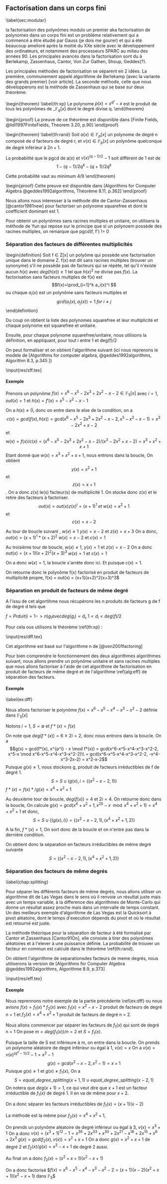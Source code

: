 ## Factorisation dans un corps fini
\label{sec:modular}

la factorisation des polynômes modulo un premier aka factorisation de polynomes dans un corps fini
est un problème relativement qui a commencé a être étudié par Gauss (je dois me gourer) et qui a été beaucoup
amelioré après la moitié du XXe siècle avec le développement des ordinateurs, et notamment des processeurs SPARC
au milieu des années 90. Les principales avancés dans la factorisation sont du à Berlekamp, Zassenhaus, Cantor,
Von Zur Gathen, Shoup, Geddes(?).

Les principales méthodes de factorisation se séparent en 2 idées. La première, communement appelé algorithme de
Berlekamp (avec la variante des grands premier) [voir article].
La seconde méthode, celle que nous développerons est la méthode de Zassenhaus qui se base sur deux théorème:

\begin{theorem}
\label{th:xp}
Le polynome $p(x) = x^{q^r} - x$ est le produit de tous les polynômes de _$\mathbb{F}_q[x]$ dont le degré divise q.
\end{theorem}

\begin{proof}
La preuve de ce théorème est disponible dans [Finite Fields, @lidl1997FiniteFields, Theorem 3.20, p.90]
\end{proof}

\begin{theorem}
\label{th:rand}
Soit $a(x)\in \mathbb{F}_p[x]$ un polynome de degré n composé de d facteurs de degré r, 
et $v(x)\in \mathbb{F}_p[x]$ un polynôme quelconque de degré inférieur à $2n+1$.

La probabilité que le pgcd de a(x) et $v(x)^{(q-1)/2} - 1$ soit différent de 1 est de
$$1 - {(q-1)/2q}^k - {(q+1)/2q}^k$$

Cette probabilité vaut au minimum 4/9
\end{theorem}

\begin{proof}
Cette preuve est disponible dans [Algorithms for Computer Algebra @geddes1992algorithms, Théorème 8.11, p.362]
\end{proof}

Nous allons nous interesser à la méthode dite de Cantor-Zassenhaus [@cantor1981new]
pour factoriser un polynome squarefree et dont le coefficient dominant est 1.

Pour obtenir un polynômes sans racines multiples et unitaire, on utilisera la méthode de Yun qui repose sur le principe que
si un polynoem possède des racines multiples, on remarque que pgcd(f, f') != 0

### Séparation des facteurs de différentes multiplicités

\begin{definition}
Soit f $\in$ Z[x] un polyôme qui possède une factorisation unique dans le domaine Z. f(x) est dit sans racines multiples (trouver un synonyme)
s'il ne possède pas de facteurs qui se répète, tel qu'il n'existe aucun $h(x)$ avec $deg(h(x)) \geq 1$ tel que $h(x)^2$ ne divise pas $f(x)$.
La factorisation sans facteurs multiples de f(x) est
$$f(x)=\prod_{i=1}^k a_i(x)^i $$
ou chaque $a_i(x)$ est un polynôme sans facteurs multiples et
$$gcd(a_i(x), a_j(x)) = 1 \; for \; i \neq j $$
\end{definition}

Du coup on obtient la liste des polynomes squarefree et leur multiplicité et chaque polynome est squarefree et unitaire.

Ensuite, pour chaque polynome squarefree/unitaire, nous utilisons la définition, en appliquant, pour tout i entre 1 et deg(f)/2

On peut formaliser et on obtient l'algorithme suivant (ici nous reprenons le modele de [Algorithms for computer algebra, @geddes1992algorithms, Algorithm 8.3, p.345 ])

\input{res/sff.tex}

#### Exemple

Prenons un polynôme $f(x) = x^6 - x^5 - 2x^3 + 2x^2 - x - 2 \in \mathbb{F}_5[x]$
avec $i=1$, $out(x) = 1$ et $h(x) = f'(x) = x^5 - x^2 - x - 1$

On a $h(x) \neq 0$, donc on entre dans le else de la condition, on a
$$c(x) = gcd(f(x), h(x)) = gcd(x^6 - x^5 - 2x^3 + 2x^2 - x - 2, x^5 - x^2 - x - 1) = x^3 - 2x^2 + x - 2$$
et
$$w(x) = f(x) / c(x) = (x^6 - x^5 - 2x^3 + 2x^2 - x - 2)/(x^3 - 2x^2 + x - 2) = x^3 + x^2 + x + 1$$
Etant donné que $w(x) = x^3 + x^2 + x + 1$, nous entrons dans la boucle,
On obtient $$y(x) = x^2 + 1$$ et $$z(x) = x + 1$$.
On a donc z(x) le(s) facteur(s) de multiplicité 1. On stocke donc z(x) et le retire des facteurs à factoriser.
$$out(x) = out(x)z(x)^i = (x + 1)^1 \;et\; w(x) = x^2 + 1$$ et $$c(x) = x - 2$$

Au tour de boucle suivant , $w(x) \neq 1$
$y(x) = x - 2$ et $z(x) = x + 3$
On a donc,
$out(x) = (x+1)^1*(x+2)^2$
$w(x) = x - 2$ et $c(x) =1$

Au troisième tour de boucle, $w(x) \neq 1$,
$y(x) = 1$ et $z(x) = x - 2$
On a donc
$out(x) = (x+1)(x+2)^2(x+3)^3$
$w(x) = 1$  et $c(x) = 1$

On a donc $w(x) = 1$, la boucle s'arrète donc ici. Et puisque $c(x) = 1$.

On retourne donc le polynôme f(x) factorisé en produit de facteurs de multiplicité propre,
f(x) = out(x) = (x+1)(x+2)^2(x+3)^3$


### Séparation en produit de facteurs de même degré

A l'issu de cet algortihme nous récupérons les n produits de facteurs g de f de degré d tels que 

$f = Prduit (i = 1 -> n) g_i avec deg(g_i) = d_i, 1 < d_i < deg(f)/2$

Pour cela ous utilisons le théorème \ref{th:xp} :

\input{res/dff.tex}

Cet algorithme est basé sur l'algorithme n de [@von2001factoring]

Pour bien comprendre le fonctionnement des deux algorithmes algorithmes suivant, nous allons prendre un polynôme unitaire et sans racines
multiples que nous allons factoriser à l'aide de cet algorithme de factorisation en produit de facteurs de même degré
et de l'algorithme  \ref{alg:eff} de séparation des facteurs.

#### Exemple
\label{ex:dff}

Nous allons factoriser le polynôme $f(x) = x^6-x^5-x^4-x^3-x^2-2$ définie dans $\mathbb{F}_5[x]$

Notons $i =1$, $S = \emptyset$ et $f*(x)=f(x)$

On note que $deg(f*(x)) = 6 \geq 2i = 2$, donc nous entrons dans la boucle.
On a
$$g(x) = gcd(f*(x), x^{p^i} - x \mod f*(x)) = gcd(x^6-x^5-x^4-x^3-x^2-2, x^5-x \mod x^6-x^5-x^4-x^3-x^2-2)\\
= gcd(x^6-x^5-x^4-x^3-x^2-2, -x^4-x^3-2x-2) = x^2-x-2$$
Puisque $g(x) \neq 1$, nous stockons g, produit de facteurs irréductibles de f de degré 1.
$$S = S \cup {(g(x), i} = \{(x^2-x-2, 1)\}$$
$f*(x)=f(x)*/g(x) = x^4+x^2+1$

Au deuxième tour de boucle, $deg(f(x)) = 4$ et $2i = 4$. On retourne donc dans la boucle,
On calcule
$g(x) = gcd(x^4+x^2+1, x^25-x \mod x^4+x^2+1) = x^4+x^2+1$
et donc,
$$S = S \cup \{(g(x), i)\} = \{(x^2-x-2, 1), (x^4+x^2+1, 2)\}$$

A la fin, $f*(x) = 1$, On sort donc de la boucle et on n'entre pas dans la dernière condition.

On obtient donc la séparation en facteurs irréductibles de même degré suivante $$S = \{(x^2-x-2, 1), (x^4+x^2+1, 2)\}$$


### Séparation des facteurs de même degrés
\label{chap:splitting}

Pour séparer les différents facteurs de même degrés, nous allons utiliser un algorithme dit de Las Vegas dans le sens
où il renvoie un résultat juste mais avec un temps variable, à la difference des algorithmes de Monte-Carlo qui donne un résultat assez proche mais dans
un intervalle de temps constant. Un des meilleurs exemple d'algorithme de Las Vegas est la Quicksort à pivot aléatoire, dont le temps d'execution dépends
du pivot et où le résultat est retourné est juste.

La méthode théorique pour la séparation de facteur à été formalisé par Cantor et Zassenhaus [Cantor91On], elle consiste
à tirer des polynômes aléatoires et à l'elever à une puissance définie. La probabilité de trouver un facteur en commun
est calculé dans le théorème \ref{th:rand}.

On obtient l'algorithme de separationsdes facteurs de meme degrés, nous utiliserons la version de
[Algorithms for Computer Algebra @geddes1992algorithms, Algorithme 8.9, p.373]

\input{res/eff.tex}

#### Exemple

Nous reprennons notre exemple de la partie précédente \ref{ex:dff} ou nous avions
$f(x) = f_1(x)*f_2(x)$ avec $f_1(x) = x^2-x-2$ produit de facteurs de degré n = 1
et $f_2(x) = x^4+x^2+1$ produit de facteurs de degré n = 2.

Nous allons commencer par séparer les facteurs de $f_1(x)$ qui sont de degré n = 1
On pose $m = deg(f_1(x))/n = 2$ et $S = {f_1(x)}$.

Puisque la taille de S est inférieure à m, on entre dans la boucle.
On prends un polynome aléatoire de degré inférieur ou égal à 1, $v(x) = x$
On a $v(x) = v(x)^{(q^n-1)/2}-1 = x^2 - 1$
$$g(x) = gcd(x^2-x-2, x^2-1) = x+1$$
Puisque $g(x) \neq 1$ et $g(x) \neq f_1(x)$,
On a $$S = equal\_degree\_splitting(x+1, 1) \cup equal\_degree\_splitting(x-2, 1)$$
On notera que $deg(x+1) = 1$, ce qui veut dire que $x+1$ est un facteur irréductible de $f_1(x)$ de degré 1.
Il en va de même pour $x+2$.

On a donc séparer les facteurs irréductibles de $f_1(x) = (x+1)(x-2)$

La méthode est la même pour $f_2(x) = x^4+x^2+1$,

On prends un polynôme aléatoire de degré inférieur ou égal à 3, $v(x) = x^3 + 1$
On a donc $v(x) = (x^3+1)^12-1 = x^36+2x^33+x^30+2x^21-x^18+2x^15+x^6+2x^3$
$g(x) = gcd(f_2(x), v(x)) = x^2+x+1$
On a donc $g(x)=x^2+x+1$ de degré 2 et $f_2(x)/g(x) = x^2-x+1$ de degré 2 aussi.

Au final on a donc $f_2(x)=(x^2+x+1)(x^2-x+1)$

On a donc factorisé $$f(x)=x^6-x^5-x^4-x^3-x^2-2 = (x+1)(x-2)(x^2+x+1)(x^2-x+1)$ dans $\mathbb{F}_5$$

